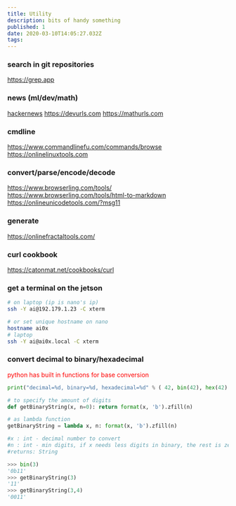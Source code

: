 ```yaml
---
title: Utility
description: bits of handy something
published: 1
date: 2020-03-10T14:05:27.032Z
tags: 
---
```


### search in git repositories
https://grep.app

### news (ml/dev/math)
[hackernews](https://hn.algolia.com/?dateRange=all&page=0&prefix=false&query=machine%20learning&sort=byDate&type=story)
https://devurls.com
https://mathurls.com

### cmdline
https://www.commandlinefu.com/commands/browse
https://onlinelinuxtools.com


### convert/parse/encode/decode
https://www.browserling.com/tools/
https://www.browserling.com/tools/html-to-markdown
https://onlineunicodetools.com/?msg11

### generate
https://onlinefractaltools.com/


### curl cookbook
https://catonmat.net/cookbooks/curl

### get a terminal on the jetson

```bash
# on laptop (ip is nano's ip)
ssh -Y ai@192.179.1.23 -C xterm

# or set unique hostname on nano
hostname ai0x
# laptop
ssh -Y ai@ai0x.local -C xterm

```

### convert decimal to binary/hexadecimal

<span style="color:#f00;">python has built in functions for base conversion<span>
  
``` python
print("decimal=%d, binary=%d, hexadecimal=%d" % ( 42, bin(42), hex(42) ))

# to specify the amount of digits  
def getBinaryString(x, n=0): return format(x, 'b').zfill(n)

# as lambda function
getBinaryString = lambda x, n: format(x, 'b').zfill(n)

#x : int - decimal number to convert
#n : int - min digits, if x needs less digits in binary, the rest is zeropadded
#returns: String  

>>> bin(3)
'0b11'
>>> getBinaryString(3)
'11'
>>> getBinaryString(3,4)
'0011'

```
